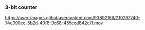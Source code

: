 ### 3-bit counter

https://user-images.githubusercontent.com/93892166/210297740-74e300ee-5b2d-40f8-9c68-455ced842c7f.mov

